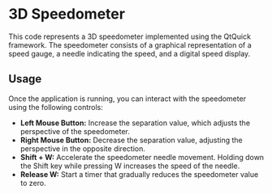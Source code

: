 # 3D Speedometer

This code represents a 3D speedometer implemented using the QtQuick framework. The speedometer consists of a graphical representation of a speed gauge, a needle indicating the speed, and a digital speed display.

## Usage

Once the application is running, you can interact with the speedometer using the following controls:

- **Left Mouse Button:** Increase the separation value, which adjusts the perspective of the speedometer.
- **Right Mouse Button:** Decrease the separation value, adjusting the perspective in the opposite direction.
- **Shift + W:** Accelerate the speedometer needle movement. Holding down the Shift key while pressing W increases the speed of the needle.
- **Release W:** Start a timer that gradually reduces the speedometer value to zero.
